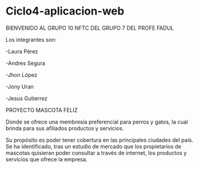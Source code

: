 # Ciclo4-aplicacion-web

BIENVENIDO AL GRUPO 10 NFTC DEL GRUPO 7 DEL PROFE FADUL

Los integrantes son:

-Laura Pérez

-Andres Segura

-Jhon López

-Jony Uran

-Jesus Gutierrez

PROYECTO MASCOTA FELIZ

Donde se ofrece una membresía preferencial para perros y gatos, 
la cual brinda para sus afiliados productos y servicios. 

Su propósito es poder tener cobertura en las principales ciudades del país. 
Se ha identificado, tras un estudio de mercado que los propietarios de mascotas 
quisieran poder consultar a través de internet, los productos y servicios que ofrece la empresa.
